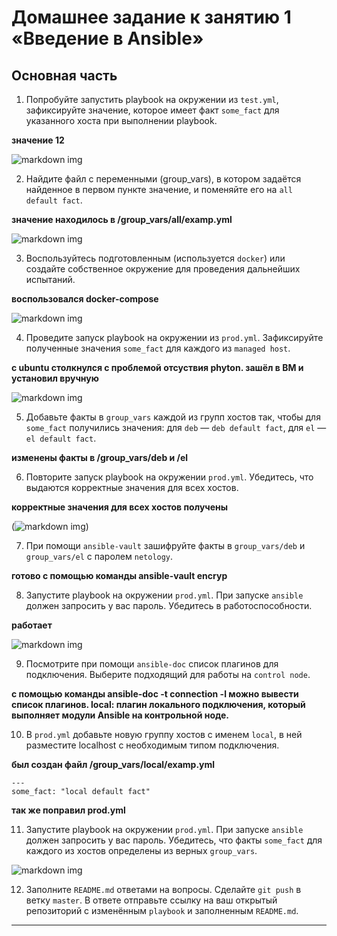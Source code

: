 # Домашнее задание к занятию 1 «Введение в Ansible»

## Основная часть

1. Попробуйте запустить playbook на окружении из `test.yml`, зафиксируйте значение, которое имеет факт `some_fact` для указанного хоста при выполнении playbook.

**значение 12**

![markdown img](https://github.com/MezencevPavel/devops-netology/blob/main/ansible/01/img/01%201.png)


2. Найдите файл с переменными (group_vars), в котором задаётся найденное в первом пункте значение, и поменяйте его на `all default fact`.

**значение находилось в /group_vars/all/examp.yml** 

![markdown img](https://github.com/MezencevPavel/devops-netology/blob/main/ansible/01/img/01%202.png)


3. Воспользуйтесь подготовленным (используется `docker`) или создайте собственное окружение для проведения дальнейших испытаний.

**воспользовался docker-compose**

![markdown img](https://github.com/MezencevPavel/devops-netology/blob/main/ansible/01/img/01%203%20docker.png)


4. Проведите запуск playbook на окружении из `prod.yml`. Зафиксируйте полученные значения `some_fact` для каждого из `managed host`.

**с ubuntu столкнулся с проблемой отсуствия phyton. зашёл в ВМ и установил вручную**

![markdown img](https://github.com/MezencevPavel/devops-netology/blob/main/ansible/01/img/01%204.png)

5. Добавьте факты в `group_vars` каждой из групп хостов так, чтобы для `some_fact` получились значения: для `deb` — `deb default fact`, для `el` — `el default fact`.

**изменены факты в /group_vars/deb и /el**

6.  Повторите запуск playbook на окружении `prod.yml`. Убедитесь, что выдаются корректные значения для всех хостов.

**корректные значения для всех хостов получены**

(![markdown img](https://github.com/MezencevPavel/devops-netology/blob/main/ansible/01/img/01%205.png))

7. При помощи `ansible-vault` зашифруйте факты в `group_vars/deb` и `group_vars/el` с паролем `netology`.

**готово с помощью команды ansible-vault encryp**

8. Запустите playbook на окружении `prod.yml`. При запуске `ansible` должен запросить у вас пароль. Убедитесь в работоспособности.

**работает**

![markdown img](https://github.com/MezencevPavel/devops-netology/blob/main/ansible/01/img/01%206.png)

9. Посмотрите при помощи `ansible-doc` список плагинов для подключения. Выберите подходящий для работы на `control node`.

**с помощью команды ansible-doc -t connection -l можно вывести список плагинов. local: плагин локального подключения, который выполняет модули Ansible на контрольной ноде.**


10. В `prod.yml` добавьте новую группу хостов с именем  `local`, в ней разместите localhost с необходимым типом подключения.

**был создан файл /group_vars/local/examp.yml**

```
---
some_fact: "local default fact"

```
**так же поправил prod.yml**


11. Запустите playbook на окружении `prod.yml`. При запуске `ansible` должен запросить у вас пароль. Убедитесь, что факты `some_fact` для каждого из хостов определены из верных `group_vars`.

![markdown img](https://github.com/MezencevPavel/devops-netology/blob/main/ansible/01/img/01%208.png)

12. Заполните `README.md` ответами на вопросы. Сделайте `git push` в ветку `master`. В ответе отправьте ссылку на ваш открытый репозиторий с изменённым `playbook` и заполненным `README.md`.

---
